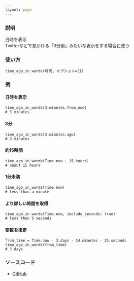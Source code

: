 ```yaml
---
layout: page
---
```


### 説明

日時を表示  
Twitterなどで見かける「3分前」みたいな表示をする場合に使う

### 使い方

    time_ago_in_words(時間, オプション={})

### 例

#### 日時を表示

    time_ago_in_words(3.minutes.from_now)
    # 3 minutes

#### 3分

    time_ago_in_words(3.minutes.ago)
    # 3 minutes

#### 約15時間

    time_ago_in_words(Time.now - 15.hours)
    # about 15 hours

#### 1分未満

    time_ago_in_words(Time.now)
    # less than a minute

#### より詳しい時間を取得

    time_ago_in_words(Time.now, include_seconds: true)
    # less than 5 seconds

#### 変数を指定

    from_time = Time.now - 3.days - 14.minutes - 25.seconds
    time_ago_in_words(from_time)
    # 3 days

### ソースコード

- [GitHub](https://github.com/rails/rails/blob/984c3ef2775781d47efa9f541ce570daa2434a80/actionview/lib/action_view/helpers/date_helper.rb#L176)
